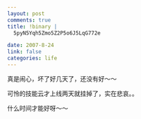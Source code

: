 ```yaml
--- 
layout: post
comments: true
title: !binary |
  5pyN5Yqh5Zmo5Z2P5o6J5LqG772e

date: 2007-8-24
link: false
categories: life
---
```

<p>真是闹心，坏了好几天了，还没有好～～</p>
<p>可怜的技能云才上线两天就挂掉了，实在悲哀。。</p>
<p>什么时间才能好呀～～</p>
